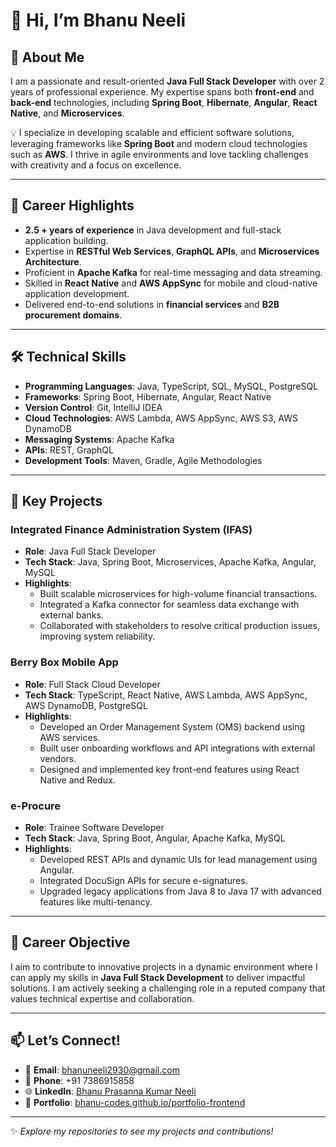 # 👋 Hi, I’m Bhanu Neeli  

## 🌟 About Me  
I am a passionate and result-oriented **Java Full Stack Developer** with over 2 years of professional experience. My expertise spans both **front-end** and **back-end** technologies, including **Spring Boot**, **Hibernate**, **Angular**, **React Native**, and **Microservices**.  

💡 I specialize in developing scalable and efficient software solutions, leveraging frameworks like **Spring Boot** and modern cloud technologies such as **AWS**. I thrive in agile environments and love tackling challenges with creativity and a focus on excellence.  

---

## 🚀 Career Highlights  
- **2.5 + years of experience** in Java development and full-stack application building.  
- Expertise in **RESTful Web Services**, **GraphQL APIs**, and **Microservices Architecture**.  
- Proficient in **Apache Kafka** for real-time messaging and data streaming.  
- Skilled in **React Native** and **AWS AppSync** for mobile and cloud-native application development.  
- Delivered end-to-end solutions in **financial services** and **B2B procurement domains**.  

---

## 🛠️ Technical Skills  
- **Programming Languages**: Java, TypeScript, SQL, MySQL, PostgreSQL  
- **Frameworks**: Spring Boot, Hibernate, Angular, React Native  
- **Version Control**: Git, IntelliJ IDEA  
- **Cloud Technologies**: AWS Lambda, AWS AppSync, AWS S3, AWS DynamoDB  
- **Messaging Systems**: Apache Kafka  
- **APIs**: REST, GraphQL  
- **Development Tools**: Maven, Gradle, Agile Methodologies  

---

## 📂 Key Projects  

### **Integrated Finance Administration System (IFAS)**  
- **Role**: Java Full Stack Developer  
- **Tech Stack**: Java, Spring Boot, Microservices, Apache Kafka, Angular, MySQL  
- **Highlights**:  
  - Built scalable microservices for high-volume financial transactions.  
  - Integrated a Kafka connector for seamless data exchange with external banks.  
  - Collaborated with stakeholders to resolve critical production issues, improving system reliability.  

### **Berry Box Mobile App**  
- **Role**: Full Stack Cloud Developer  
- **Tech Stack**: TypeScript, React Native, AWS Lambda, AWS AppSync, AWS DynamoDB, PostgreSQL  
- **Highlights**:  
  - Developed an Order Management System (OMS) backend using AWS services.  
  - Built user onboarding workflows and API integrations with external vendors.  
  - Designed and implemented key front-end features using React Native and Redux.  

### **e-Procure**  
- **Role**: Trainee Software Developer  
- **Tech Stack**: Java, Spring Boot, Angular, Apache Kafka, MySQL  
- **Highlights**:  
  - Developed REST APIs and dynamic UIs for lead management using Angular.  
  - Integrated DocuSign APIs for secure e-signatures.  
  - Upgraded legacy applications from Java 8 to Java 17 with advanced features like multi-tenancy.  

---

## 🎯 Career Objective  
I aim to contribute to innovative projects in a dynamic environment where I can apply my skills in **Java Full Stack Development** to deliver impactful solutions. I am actively seeking a challenging role in a reputed company that values technical expertise and collaboration.  

---

## 📫 Let’s Connect!  
- 📧 **Email**: [bhanuneeli2930@gmail.com](mailto:bhanuneeli2930@gmail.com)  
- 📱 **Phone**: +91 7386915858  
- 🌐 **LinkedIn**: [Bhanu Prasanna Kumar Neeli](https://www.linkedin.com/in/bhanu-neeli)
- 💼 **Portfolio**: [bhanu-codes.github.io/portfolio-frontend](https://bhanu-codes.github.io/portfolio-frontend)  


---

✨ *Explore my repositories to see my projects and contributions!*  


<!---
bhanuneeli2930/bhanuneeli2930 is a ✨ special ✨ repository because its `README.md` (this file) appears on your GitHub profile.
You can click the Preview link to take a look at your changes.
--->
